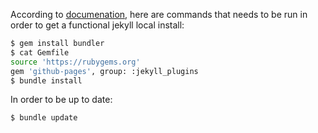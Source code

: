 According to [documenation](https://help.github.com/articles/setting-up-your-github-pages-site-locally-with-jekyll),
here are commands that needs to be run in order to get a functional jekyll local install:

```bash
$ gem install bundler
$ cat Gemfile
source 'https://rubygems.org'
gem 'github-pages', group: :jekyll_plugins
$ bundle install
```

In order to be up to date:

```bash
$ bundle update
```
